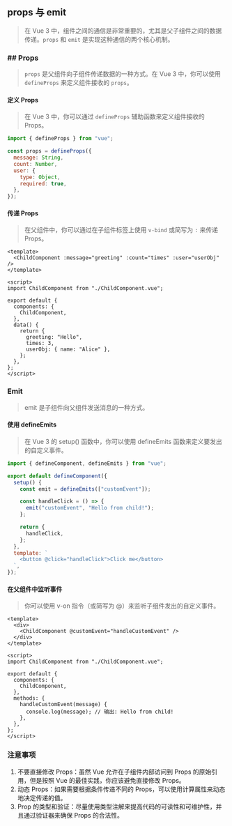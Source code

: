 ## props 与 emit

> 在 Vue 3 中，组件之间的通信是非常重要的，尤其是父子组件之间的数据传递。`props` 和 `emit` 是实现这种通信的两个核心机制。

### ## Props

> `props` 是父组件向子组件传递数据的一种方式。在 Vue 3 中，你可以使用 `defineProps` 来定义组件接收的 `props`。

#### 定义 Props

> 在 Vue 3 中，你可以通过 `defineProps` 辅助函数来定义组件接收的 Props。

```js
import { defineProps } from "vue";

const props = defineProps({
  message: String,
  count: Number,
  user: {
    type: Object,
    required: true,
  },
});
```

#### 传递 Props

> 在父组件中，你可以通过在子组件标签上使用 `v-bind` 或简写为 `:` 来传递 Props。

```vue
<template>
  <ChildComponent :message="greeting" :count="times" :user="userObj" />
</template>

<script>
import ChildComponent from "./ChildComponent.vue";

export default {
  components: {
    ChildComponent,
  },
  data() {
    return {
      greeting: "Hello",
      times: 3,
      userObj: { name: "Alice" },
    };
  },
};
</script>
```

### Emit

> emit 是子组件向父组件发送消息的一种方式。

#### 使用 defineEmits

> 在 Vue 3 的 setup() 函数中，你可以使用 defineEmits 函数来定义要发出的自定义事件。

```js
import { defineComponent, defineEmits } from "vue";

export default defineComponent({
  setup() {
    const emit = defineEmits(["customEvent"]);

    const handleClick = () => {
      emit("customEvent", "Hello from child!");
    };

    return {
      handleClick,
    };
  },
  template: `
    <button @click="handleClick">Click me</button>
  `,
});
```

#### 在父组件中监听事件

> 你可以使用 v-on 指令（或简写为 @）来监听子组件发出的自定义事件。

```vue
<template>
  <div>
    <ChildComponent @customEvent="handleCustomEvent" />
  </div>
</template>

<script>
import ChildComponent from "./ChildComponent.vue";

export default {
  components: {
    ChildComponent,
  },
  methods: {
    handleCustomEvent(message) {
      console.log(message); // 输出: Hello from child!
    },
  },
};
</script>
```

### 注意事项

1. 不要直接修改 Props：虽然 Vue 允许在子组件内部访问到 Props 的原始引用，但是按照 Vue 的最佳实践，你应该避免直接修改 Props。
2. 动态 Props：如果需要根据条件传递不同的 Props，可以使用计算属性来动态地决定传递的值。
3. Prop 的类型和验证：尽量使用类型注解来提高代码的可读性和可维护性，并且通过验证器来确保 Props 的合法性。
